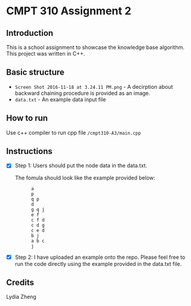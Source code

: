 # CMPT 310 Assignment 2
## Introduction
This is a school assignment to showcase the knowledge base algorithm. This project was written in C++.

## Basic structure
* `Screen Shot 2016-11-18 at 3.24.11 PM.png` - A decirption about backward chaining procedure is provided as an image.
* `data.txt` - An example data input file

## How to run
Use c++ compiler to run cpp file `/cmpt310-A3/main.cpp`
## Instructions
- [x] Step 1: Users should put the node data in the data.txt.

	The fomula should look like the example provided below:
	
			a
			p
			q p
			d
			g q j
			e f
			c f d
			c d g
			c e d
			b j
			a b c
			j

- [x] Step 2: I have uploaded an example onto the repo. Please feel free to run the code directly using the example provided in the data.txt file.


## Credits
Lydia Zheng
